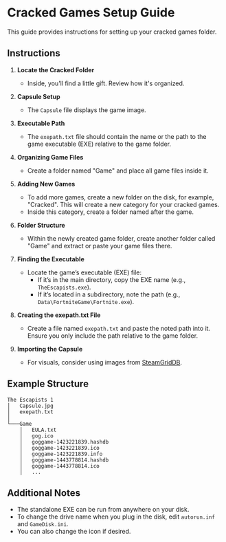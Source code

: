 
# Cracked Games Setup Guide

This guide provides instructions for setting up your cracked games folder.

## Instructions

1. **Locate the Cracked Folder**
   - Inside, you'll find a little gift. Review how it's organized.

2. **Capsule Setup**
   - The `Capsule` file displays the game image.

3. **Executable Path**
   - The `exepath.txt` file should contain the name or the path to the game executable (EXE) relative to the game folder.

4. **Organizing Game Files**
   - Create a folder named "Game" and place all game files inside it.

5. **Adding New Games**
   - To add more games, create a new folder on the disk, for example, "Cracked". This will create a new category for your cracked games.
   - Inside this category, create a folder named after the game.

6. **Folder Structure**
   - Within the newly created game folder, create another folder called "Game" and extract or paste your game files there.

7. **Finding the Executable**
   - Locate the game’s executable (EXE) file:
     - If it’s in the main directory, copy the EXE name (e.g., `TheEscapists.exe`).
     - If it’s located in a subdirectory, note the path (e.g., `Data\FortniteGame\Fortnite.exe`).

8. **Creating the exepath.txt File**
   - Create a file named `exepath.txt` and paste the noted path into it. Ensure you only include the path relative to the game folder.

9. **Importing the Capsule**
   - For visuals, consider using images from [SteamGridDB](https://www.steamgriddb.com/).

## Example Structure

```
The Escapists 1
│   Capsule.jpg
│   exepath.txt
│
└───Game
    │   EULA.txt
    │   gog.ico
    │   goggame-1423221839.hashdb
    │   goggame-1423221839.ico
    │   goggame-1423221839.info
    │   goggame-1443778814.hashdb
    │   goggame-1443778814.ico
    │   ...
```

## Additional Notes

- The standalone EXE can be run from anywhere on your disk.
- To change the drive name when you plug in the disk, edit `autorun.inf` and `GameDisk.ini`.
- You can also change the icon if desired.